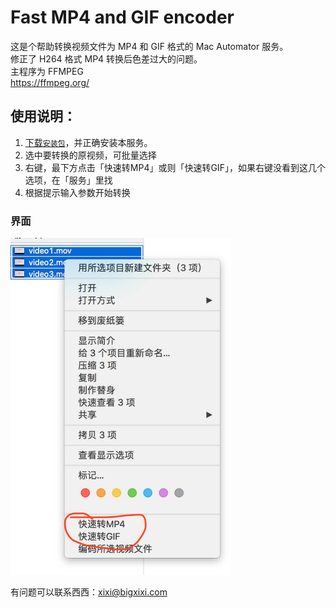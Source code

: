 # Fast MP4 and GIF encoder
这是个帮助转换视频文件为 MP4 和 GIF 格式的 Mac Automator 服务。   
修正了 H264 格式 MP4 转换后色差过大的问题。  
主程序为 FFMPEG   
https://ffmpeg.org/

## 使用说明：
1. [下载`安装包`](https://raw.githubusercontent.com/bigxixi/ffmpeg-mp4-and-gif-mac-automator/master/Fast%20MP4%20and%20GIF%20encoder.pkg)，并正确安装本服务。  
2. 选中要转换的原视频，可批量选择
3. 右键，最下方点击「快速转MP4」或则「快速转GIF」，如果右键没看到这几个选项，在「服务」里找
4. 根据提示输入参数开始转换  

### 界面
<img src="https://raw.githubusercontent.com/bigxixi/ReadMe-Resources/master/webp/mp4gif.jpg" width="70%" />

有问题可以联系西西：xixi@bigxixi.com  
